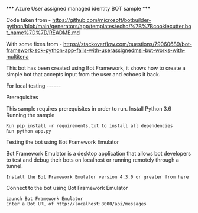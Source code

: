 ﻿*** Azure User assigned managed identity BOT sample ***

Code taken from -
https://github.com/microsoft/botbuilder-python/blob/main/generators/app/templates/echo/%7B%7Bcookiecutter.bot_name%7D%7D/README.md

With some fixes from -
https://stackoverflow.com/questions/79060689/bot-framework-sdk-python-app-fails-with-userassignedmsi-but-works-with-multitena



This bot has been created using Bot Framework, it shows how to create a simple bot that accepts input from the user and echoes it back.

For local testing ------

Prerequisites

This sample requires prerequisites in order to run.
Install Python 3.6
Running the sample

    Run pip install -r requirements.txt to install all dependencies
    Run python app.py

Testing the bot using Bot Framework Emulator

Bot Framework Emulator is a desktop application that allows bot developers to test and debug their bots on localhost or running remotely through a tunnel.

    Install the Bot Framework Emulator version 4.3.0 or greater from here

Connect to the bot using Bot Framework Emulator

    Launch Bot Framework Emulator
    Enter a Bot URL of http://localhost:8000/api/messages
